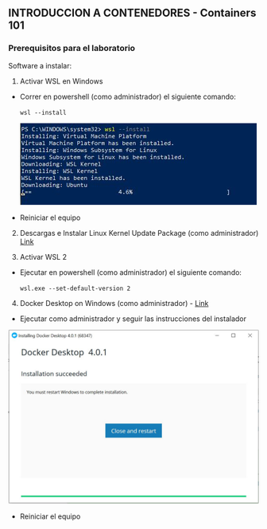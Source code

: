 ## INTRODUCCION A CONTENEDORES - Containers 101

### Prerequisitos para el laboratorio

Software a instalar:

1. Activar WSL en Windows 

  - Correr en powershell (como administrador) el siguiente comando:

    `wsl --install`

    ![](.\images\powershell_wslinstall.JPG)

  - Reiniciar el equipo

2. Descargas e Instalar Linux Kernel Update Package (como administrador) [Link](https://docs.microsoft.com/en-us/windows/wsl/install-manual#step-4---download-the-linux-kernel-update-package)

3. Activar WSL 2

  - Ejecutar en powershell (como administrador) el siguiente comando:

    `wsl.exe --set-default-version 2`

4. Docker Desktop on Windows (como administrador) - [Link](https://desktop.docker.com/win/main/amd64/Docker%20Desktop%20Installer.exe)  

  - Ejecutar como administrador y seguir las instrucciones del instalador

  <img src=".\images\dockerdesktop_finishsetup.JPG" style="zoom:50%;" />

  - Reiniciar el equipo



  ​	


